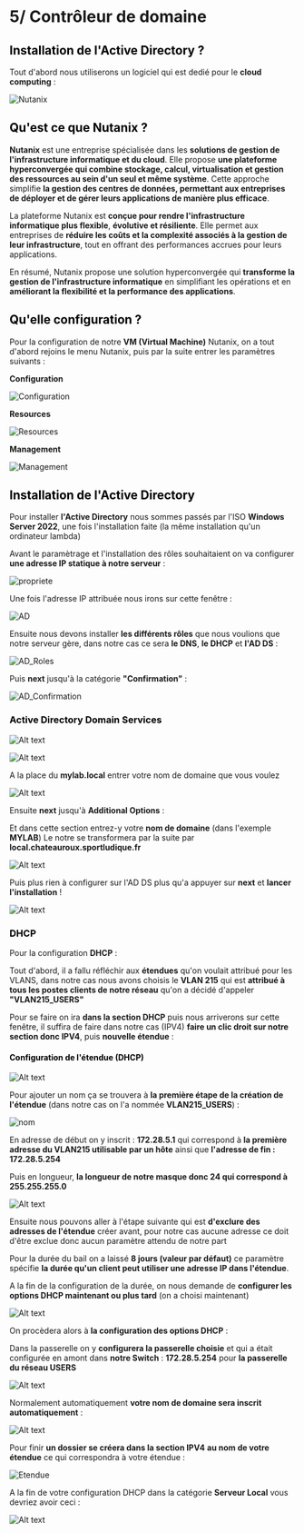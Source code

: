 # 5/ Contrôleur de domaine 

## <span style="color: black"> **Installation de l'Active Directory ?** ##

Tout d'abord nous utiliserons un logiciel qui est dedié pour le **cloud computing** :

![Nutanix](./img/R.png)

## <span style="color: black"> **Qu'est ce que Nutanix ?** ##

**Nutanix** est une entreprise spécialisée dans les **solutions de gestion de l'infrastructure informatique et du cloud**. Elle propose **une plateforme hyperconvergée qui combine stockage, calcul, virtualisation et gestion des ressources au sein d'un seul et même système**. Cette approche simplifie **la gestion des centres de données, permettant aux entreprises de déployer et de gérer leurs applications de manière plus efficace**.

La plateforme Nutanix est **conçue pour rendre l'infrastructure informatique plus flexible**, **évolutive et résiliente**. Elle permet aux entreprises de **réduire les coûts et la complexité associés à la gestion de leur infrastructure**, tout en offrant des performances accrues pour leurs applications.

En résumé, Nutanix propose une solution hyperconvergée qui **transforme la gestion de l'infrastructure informatique** en simplifiant les opérations et en **améliorant la flexibilité et la performance des applications**.

## <span style="color: black"> **Qu'elle configuration ?** ##

Pour la configuration de notre **VM (Virtual Machine)** Nutanix, on a tout d'abord rejoins le menu Nutanix, puis par la suite entrer les paramètres suivants :

**Configuration**

![Configuration](./img/Capture.PNG)

**Resources**

![Resources](./img/Capture2.PNG)

**Management**

![Management](./img/Capture3.PNG)

## <span style="color: black"> **Installation de l'Active Directory** ##

Pour installer **l'Active Directory** nous sommes passés par l'ISO **Windows Server 2022**, une fois l'installation faite (la même installation qu'un ordinateur lambda)

Avant le paramètrage et l'installation des rôles souhaitaient on va configurer **une adresse IP statique à notre serveur** :

![propriete](./img/ip.png)

Une fois l'adresse IP attribuée nous irons sur cette fenêtre :

![AD](./img/ad_menu.PNG)

Ensuite nous devons installer **les différents rôles** que nous voulions que notre serveur gère, dans notre cas ce sera **le DNS**, **le DHCP** et **l'AD DS** :

![AD_Roles](./img/ad_roles.PNG)

Puis **next** jusqu'à la catégorie **"Confirmation"** :

![AD_Confirmation](./img/ad_confirmation.png)

### <span style="color: black"> **Active Directory Domain Services** ###

![Alt text](./img/ad_domaine.png)

![Alt text](./img/ad_rootdomain.png)

A la place du **mylab.local** entrer votre nom de domaine que vous voulez

![Alt text](./img/ad_domainmdp.png)

Ensuite **next** jusqu'à **Additional Options** :

Et dans cette section entrez-y votre **nom de domaine** (dans l'exemple **MYLAB**)
Le notre se transformera par la suite par **local.chateauroux.sportludique.fr**

![Alt text](./img/ad_netbiosname.PNG)

Puis plus rien à configurer sur l'AD DS plus qu'a appuyer sur **next** et **lancer l'installation** !

![Alt text](./img/ad_addsinstall.PNG)

### <span style="color: black"> **DHCP** ###

Pour la configuration **DHCP** :

Tout d'abord, il a fallu réfléchir aux **étendues** qu'on voulait attribué pour les VLANS, dans notre cas nous avons choisis le **VLAN 215** qui est **attribué à tous les postes clients de notre réseau** qu'on a décidé d'appeler **"VLAN215_USERS"**

Pour se faire on ira **dans la section DHCP** puis nous arriverons sur cette fenêtre, il suffira de faire dans notre cas (IPV4) **faire un clic droit sur notre section donc IPV4**, puis **nouvelle étendue** :

#### <span style="color: black"> **Configuration de l'étendue (DHCP)** ####

![Alt text](./img/nouv_etendue.png)

Pour ajouter un nom ça se trouvera à **la première étape de la création de l'étendue** (dans notre cas on l'a nommée **VLAN215_USERS**) :

![nom](./img/étendue_nom.png)

En adresse de début on y inscrit : **172.28.5.1** qui correspond à **la première adresse du VLAN215 utilisable par un hôte** ainsi que **l'adresse de fin : 172.28.5.254**

Puis en longueur, **la longueur de notre masque donc 24 qui correspond à 255.255.255.0**

![Alt text](./img/adresses_etendue.png)

Ensuite nous pouvons aller à l'étape suivante qui est **d'exclure des adresses de l'étendue** créer avant, pour notre cas aucune adresse ce doit d'être exclue donc aucun paramètre attendu de notre part

Pour la durée du bail on a laissé **8 jours (valeur par défaut)** ce paramètre spécifie **la durée qu'un client peut utiliser une adresse IP dans l'étendue**.

A la fin de la configuration de la durée, on nous demande de **configurer les options DHCP maintenant ou plus tard** (on a choisi maintenant)

![Alt text](./img/parametre_dhcp.png)

On procèdera alors à **la configuration des options DHCP** :

Dans la passerelle on y **configurera la passerelle choisie** et qui a était configurée en amont dans **notre Switch** : **172.28.5.254** pour **la passerelle du réseau USERS**

![Alt text](./img/passerelle.png)

Normalement automatiquement **votre nom de domaine sera inscrit automatiquement** :

![Alt text](./img/nomdedomaine_dhcp.PNG)

Pour finir **un dossier se créera dans la section IPV4** **au nom de votre étendue** ce qui correspondra à votre étendue :

![Etendue](./img/etendue.PNG)

A la fin de votre configuration DHCP dans la catégorie **Serveur Local** vous devriez avoir ceci :

![Alt text](./img/local.PNG)
